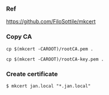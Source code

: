 ### Ref

<https://github.com/FiloSottile/mkcert>

### Copy CA

```
cp $(mkcert -CAROOT)/rootCA.pem .

cp $(mkcert -CAROOT)/rootCA-key.pem .
```

### Create certificate

```
$ mkcert jan.local "*.jan.local"
```